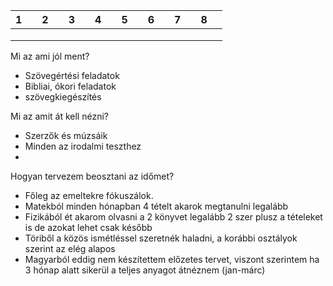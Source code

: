 | 1   |     | 2   |     | 3   |     | 4   |     | 5   |     | 6   |     | 7   |     | 8   |     |
| --- | --- | --- | --- | --- | --- | --- | --- | --- | --- | --- | --- | --- | --- | --- | --- |
|     |     |     |     |     |     |     |     |     |     |     |     |     |     |     |     |
|     |     |     |     |     |     |     |     |     |     |     |     |     |     |     |     |
|     |     |     |     |     |     |     |     |     |     |     |     |     |     |     |     |

Mi az ami jól ment?
- Szövegértési feladatok
- Bibliai, ókori feladatok
- szövegkiegészítés

Mi az amit át kell nézni?
- Szerzők és múzsáik
- Minden az irodalmi teszthez
- 

Hogyan tervezem beosztani az időmet?
- Főleg az emeltekre fókuszálok.
- Matekból minden hónapban 4 tételt akarok megtanulni legalább
- Fizikából ét akarom olvasni a 2 könyvet legalább 2 szer plusz a tételeket is de azokat lehet csak később 
- Töriből a közös ismétléssel szeretnék haladni, a korábbi osztályok szerint az elég alapos 
- Magyarból eddig nem készítettem előzetes tervet, viszont szerintem ha 3 hónap alatt sikerül a teljes anyagot átnéznem (jan-márc) 